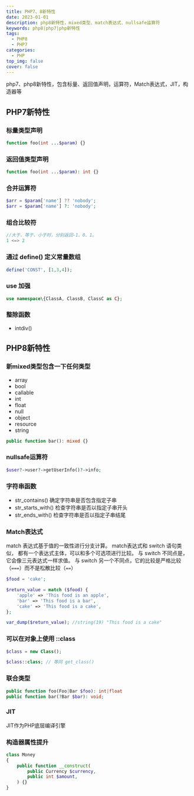 ```yaml
---
title: PHP7、8新特性
date: 2023-01-01
description: php8新特性，mixed类型、match表达式、nullsafe运算符
keywords: php8|php7|php新特性
tags:
  - PHP8
  - PHP7
categories:
  - PHP
top_img: false
cover: false
---
```

php7、php8新特性，包含标量、返回值声明，运算符，Match表达式，JIT，构造器等

## PHP7新特性

### 标量类型声明

```php
function foo(int ...$param) {}
```

### 返回值类型声明

```php
function foo(int ...$param): int {}
```

### 合并运算符

```php
$arr = $param['name'] ?? 'nobody';
$arr = $param['name'] ?: 'nobody';
```
### 组合比较符

```php
//大于、等于、小于时，分别返回-1、0、1。
1 <=> 2
```

### 通过 define() 定义常量数组

```php
define('CONST', [1,3,4]);
```

### use 加强

```php
use namespace\{ClassA, ClassB, ClassC as C};
```

### 整除函数 
- intdiv()




## PHP8新特性

### 新mixed类型包含一下任何类型

- array
- bool
- callable
- int
- float
- null
- object
- resource
- string


```php
public function bar(): mixed {}
```

### nullsafe运算符

```php
$user?->user?->getUserInfo()?->info;
```


### 字符串函数
- str_contains() 确定字符串是否包含指定子串
- str_starts_with() 检查字符串是否以指定子串开头
- str_ends_with() 检查字符串是否以指定子串结尾


### Match表达式

match 表达式基于值的一致性进行分支计算。 match表达式和 switch 语句类似， 都有一个表达式主体，可以和多个可选项进行比较。 与 switch 不同点是，它会像三元表达式一样求值。
与 switch 另一个不同点，它的比较是严格比较（`===`）而不是松散比较（`==`）

```php
$food = 'cake';

$return_value = match ($food) {
    'apple' => 'This food is an apple',
    'bar' => 'This food is a bar',
    'cake' => 'This food is a cake',
};

var_dump($return_value); //string(19) "This food is a cake"
```

### 可以在对象上使用 ::class

```php
$class = new Class();

$class::class; // 等同 get_class()
```

### 联合类型

```php
public function foo(Foo|Bar $foo): int|float
public function bar(?Bar $bar): void;
```

### JIT

JIT作为PHP底层编译引擎


### 构造器属性提升

```php
class Money 
{
    public function __construct(
        public Currency $currency,
        public int $amount,
    ) {}
}
```